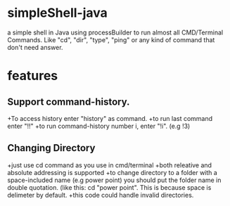# simpleShell-java
a simple shell in Java using processBuilder to run almost all CMD/Terminal Commands. Like "cd", "dir", "type", "ping" or any kind of command that don't need answer.


# features
## Support command-history.

+To access history enter "history" as command.
+to run last command enter "!!"
+to run command-history number i, enter "!i". (e.g !3)

## Changing Directory

+just use cd command as you use in cmd/terminal
+both releative and absolute addressing is supported
+to change directory to a folder with a space-included name (e.g power point) you should put the folder name in double quotation. (like this: cd "power point". This is because space is delimeter by default.
+this code could handle invalid directories.
